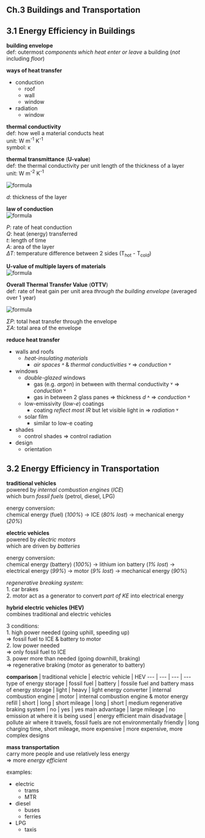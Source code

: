 ## Ch.3 Buildings and Transportation

## 3.1 Energy Efficiency in Buildings  

**building envelope**  
def: outermost *components which heat enter or leave* a building (*not* including *floor*)  

**ways of heat transfer**  
- conduction
	- roof
	- wall
	- window
- radiation
	- window

**thermal conductivity**  
def: how well a material conducts heat  
unit: W m<sup>-1</sup> K<sup>-1</sup>  
symbol: κ  

**thermal transmittance** (**U-value**)  
def: the thermal conductivity per unit length of the thickness of a layer  
unit: W m<sup>-2</sup> K<sup>-1</sup>  

![formula](https://render.githubusercontent.com/render/math?math=\LARGE\\\U=\frac{\kappa}{d})  

*d*: thickness of the layer  

**law of conduction**  
![formula](https://render.githubusercontent.com/render/math?math=\LARGE\\\P=\frac{Q}{t}=\kappa\frac{A\Delta\\\T}{d}=UA\Delta\\\T)  

*P*: rate of heat conduction  
*Q*: heat (energy) transferred  
*t*: length of time  
*A*: area of the layer  
*ΔT*: temperature difference between 2 sides (T<sub>hot</sub> - T<sub>cold</sub>)  

**U-value of multiple layers of materials**  
![formula](https://render.githubusercontent.com/render/math?math=\LARGE\\\U=\Sigma\frac{1}{U})  

**Overall Thermal Transfer Value** (**OTTV**)  
def: rate of heat gain per unit area *through the building envelope* (averaged over 1 year)  

![formula](https://render.githubusercontent.com/render/math?math=\LARGE\OTTV=\frac{\Sigma\\\P}{\Sigma\\\A})  

*ΣP*: total heat transfer through the envelope  
*ΣA*: total area of the envelope  

**reduce heat transfer**  
- walls and roofs
	- *heat-insulating materials*
		- *air spaces ˄* & *thermal conductivities ˅* => *conduction* ˅
- windows
	- *double-glazed* windows
		- gas (e.g. *argon*) in between with thermal conductivity ˅ => *conduction* ˅
		- gas in between 2 glass panes => thickness *d* ˄ => *conduction* ˅
	- low-emissivity (*low-e*) coatings
		- coating *reflect most IR* but let visible light in => *radiation* ˅  
	- solar film
		- similar to low-e coating
- shades
	- control shades => control radiation
- design
	- orientation

## 3.2 Energy Efficiency in Transportation

**traditional vehicles**  
powered by *internal combustion engines* (*ICE*)  
which burn *fossil fuels* (petrol, diesel, LPG)  
  
energy conversion:  
chemical energy (fuel) (*100%*) -> ICE (*80% lost*) -> mechanical energy (*20%*)

**electric vehicles**  
powered by *electric motors*  
which are driven by *batteries*  
  
energy conversion:  
chemical energy (battery) (*100%*) -> lithium ion battery (*1% lost*) -> electrical energy (*99%*) -> motor (*9% lost*) -> mechanical energy (*90%*)  
  
*regenerative breaking system*:  
1\. car brakes  
2\. motor act as a generator to convert *part of KE* into electrical energy

**hybrid electric vehicles (HEV)**  
combines traditional and electric vehicles  

3 conditions:  
1\. high power needed (going uphill, speeding up)  
=> fossil fuel to ICE & battery to motor  
2\. low power needed   
=> only fossil fuel to ICE  
3\. power more than needed (going downhill, braking)  
=> regenerative braking (motor as generator to battery)

**comparison**
</empty> | traditional vehicle | electric vehicle | HEV
--- | --- | --- | ---
type of energy storage | fossil fuel | battery | fossile fuel and battery
mass of energy storage | light | heavy | light
energy converter | internal combustion engine | motor | internal combustion engine & motor
energy refill | short | long | short
mileage | long | short | medium
regenerative braking system | no | yes | yes
main advantage | large mileage | no emission at where it is being used | energy efficient
main disadvatage | pollute air where it travels, fossil fuels are not environmentally friendly | long charging time, short mileage, more expensive | more expensive, more complex designs

**mass transportation**  
carry more people and use relatively less energy  
=> more *energy efficient*  

examples:  
- electric 
	- trams
	- MTR  
- diesel
	- buses
	- ferries
- LPG
	- taxis
